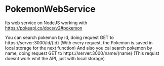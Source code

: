 # PokemonWebService

Its web service on NodeJS working with https://pokeapi.co/docs/v2#pokemon

You can search pokemon by id, doing request GET to https://server:3000/id/{id} (With every request, the Pokemon is saved in local storage for the next function)
And also you cal search pokemon by name, doing request GET to https://server:3000/name/{name} (This requist doesnt work whit the API, just with local storage)

